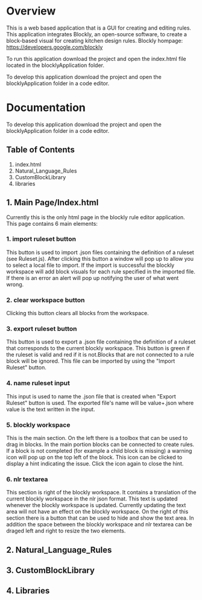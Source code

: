 # Overview
This is a web based application that is a GUI for creating and editing rules. This application integrates Blockly, an open-source software, to create a block-based visual for creating kitchen design rules. Blockly hompage: https://developers.google.com/blockly

To run this application download the project and open the index.html file located in the blocklyApplication folder.

To develop this application download the project and open the blocklyApplication folder in a code editor. 

# Documentation
To develop this application download the project and open the blocklyApplication folder in a code editor.

## Table of Contents
1. index.html
2. Natural_Language_Rules
3. CustomBlockLibrary
4. libraries

## 1. Main Page/Index.html
Currently this is the only html page in the blockly rule editor application.
This page contains 6 main elements:
### 1. import ruleset button
This button is used to import .json files containing the definition of a ruleset (see Ruleset.js). After clicking this button a window will pop up to allow you to select a local file to import. If the import is successful the blockly workspace will add block visuals for each rule specified in the imported file. If there is an error an alert will pop up notifying the user of what went wrong.
### 2. clear workspace button
Clicking this button clears all blocks from the workspace.
### 3. export ruleset button
This button is used to export a .json file containing the definition of a ruleset that corresponds to the current blockly workspace. This button is green if the ruleset is valid and red if it is not.Blocks that are not connected to a rule block will be ignored. This file can be imported by using the "Import Ruleset" button.
### 4. name ruleset input
This input is used to name the .json file that is created when "Export Ruleset" button is used. The exported file's name will be value+.json where value is the text written in the input.
### 5. blockly workspace
This is the main section. On the left there is a toolbox that can be used to drag in blocks. In the main portion blocks can be connected to create rules. If a block is not completed (for example a child block is missing) a warning icon will pop up on the top left of the block. This icon can be clicked to display a hint indicating the issue. Click the icon again to close the hint.
### 6. nlr textarea
This section is right of the blockly workspace. It contains a translation of the current blockly workspace in the nlr json format. This text is updated whenever the blockly workspace is updated. Currently updating the text area will not have an effect on the blockly workspace. On the right of this section there is a button that can be used to hide and show the text area. In addition the space between the blockly workspace and nlr textarea can be draged left and right to resize the two elements.


## 2. Natural_Language_Rules


## 3. CustomBlockLibrary


## 4. Libraries
